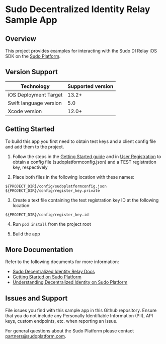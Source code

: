 # Sudo Decentralized Identity Relay Sample App
## Overview

This project provides examples for interacting with the Sudo DI Relay iOS SDK on the [Sudo Platform](https://sudoplatform.com/).

## Version Support

| Technology             | Supported version |
| ---------------------- | ----------------- |
| iOS Deployment Target  | 13.2+             |
| Swift language version | 5.0               |
| Xcode version          | 12.0+             |

## Getting Started

To build this app you first need to obtain test keys and a client config file and add them to the project.

1. Follow the steps in the [Getting Started guide](https://docs.sudoplatform.com/guides/getting-started) and in [User Registration](https://docs.sudoplatform.com/guides/users/registration) to obtain a config file (sudoplatformconfig.json) and a TEST registration key, respectively

2. Place both files in the following location with these names:

```
${PROJECT_DIR}/config/sudoplatformconfig.json
${PROJECT_DIR}/config/register_key.private
```

3. Create a text file containing the test registration key ID at the following location:

```
${PROJECT_DIR}/config/register_key.id
```

4. Run `pod install` from the project root

5. Build the app

## More Documentation

Refer to the following documents for more information:

- [Sudo Decentralized Identity Relay Docs](https://docs.sudoplatform.com/sudo-labs/decentralized-identity/relay-sdk)
- [Getting Started on Sudo Platform](https://docs.sudoplatform.com/guides/getting-started)
- [Understanding Decentralized Identity on Sudo Platform](https://docs.sudoplatform.com/sudo-labs/decentralized-identity)

## Issues and Support

File issues you find with this sample app in this Github repository. Ensure that you do not include any Personally Identifiable Information (PII), API keys, custom endpoints, etc. when reporting an issue.

For general questions about the Sudo Platform please contact [partners@sudoplatform.com](mailto:partners@sudoplatform.com).
